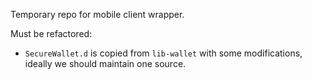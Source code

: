 Temporary repo for mobile client wrapper.

Must be refactored:
- `SecureWallet.d` is copied from `lib-wallet` with some modifications, ideally we should maintain one source.